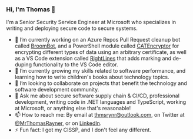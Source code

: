 ### Hi, I'm Thomas 👋

I'm a Senior Security Service Engineer at Microsoft who specializes in writing and deploying secure code to secure systems.

- 🔭 I’m currently working on an Azure Repos Pull Request cleanup bot called [BroomBot](https://github.com/thomasrayner/BroomBot), and a PowerShell module called [CATEncryptor](https://github.com/thomasrayner/CATEncryptor) for encrypting different types of data using an arbitrary certificate, as well as a VS Code extension called [RightLines](https://github.com/thomasrayner/rightlines) that adds marking and de-duping functionality to the VS Code editor.
- 🌱 I’m currently growing my skills related to software performance, and learning how to write children's books about technology topics.
- 👯 I’m looking to collaborate on projects that benefit the technology and software development community.
- 💬 Ask me about secure software supply chain & CI/CD, professional development, writing code in .NET languages and TypeScript, working at Microsoft, or anything else that's reasonable!
- 📫 How to reach me: By email at [thmsrynr@outlook.com](mailto:thmsrynr@outlook.com), on Twitter at [@MrThomasRayner](https://twitter.com/MrThomasRayner), or on [LinkedIn](linkedin.com/in/thomasrayner).
- ⚡ Fun fact: I got my CISSP, and I don't feel any different.
